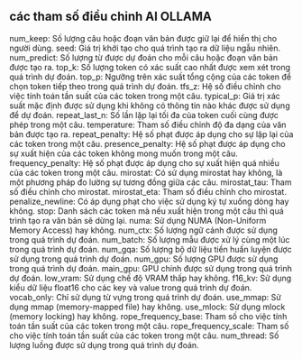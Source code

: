 
## các tham số điều chỉnh AI OLLAMA
num_keep: Số lượng câu hoặc đoạn văn bản được giữ lại để hiển thị cho người dùng.
seed: Giá trị khởi tạo cho quá trình tạo ra dữ liệu ngẫu nhiên.
num_predict: Số lượng từ được dự đoán cho mỗi câu hoặc đoạn văn bản được tạo ra.
top_k: Số lượng token có xác suất cao nhất được xem xét trong quá trình dự đoán.
top_p: Ngưỡng trên xác suất tổng cộng của các token để chọn token tiếp theo trong quá trình dự đoán.
tfs_z: Hệ số điều chỉnh cho việc tính toán tần suất của các token trong một câu.
typical_p: Giá trị xác suất mặc định được sử dụng khi không có thông tin nào khác được sử dụng để dự đoán.
repeat_last_n: Số lần lặp lại tối đa của token cuối cùng được phép trong một câu.
temperature: Tham số điều chỉnh độ đa dạng của văn bản được tạo ra.
repeat_penalty: Hệ số phạt được áp dụng cho sự lặp lại của các token trong một câu.
presence_penalty: Hệ số phạt được áp dụng cho sự xuất hiện của các token không mong muốn trong một câu.
frequency_penalty: Hệ số phạt được áp dụng cho sự xuất hiện quá nhiều của các token trong một câu.
mirostat: Có sử dụng mirostat hay không, là một phương pháp đo lường sự tương đồng giữa các câu.
mirostat_tau: Tham số điều chỉnh cho mirostat.
mirostat_eta: Tham số điều chỉnh cho mirostat.
penalize_newline: Có áp dụng phạt cho việc sử dụng ký tự xuống dòng hay không.
stop: Danh sách các token mà nếu xuất hiện trong một câu thì quá trình tạo ra văn bản sẽ dừng lại.
numa: Sử dụng NUMA (Non-Uniform Memory Access) hay không.
num_ctx: Số lượng ngữ cảnh được sử dụng trong quá trình dự đoán.
num_batch: Số lượng mẫu được xử lý cùng một lúc trong quá trình dự đoán.
num_gqa: Số lượng bộ dữ liệu tiền huấn luyện được sử dụng trong quá trình dự đoán.
num_gpu: Số lượng GPU được sử dụng trong quá trình dự đoán.
main_gpu: GPU chính được sử dụng trong quá trình dự đoán.
low_vram: Sử dụng chế độ VRAM thấp hay không.
f16_kv: Sử dụng kiểu dữ liệu float16 cho các key và value trong quá trình dự đoán.
vocab_only: Chỉ sử dụng từ vựng trong quá trình dự đoán.
use_mmap: Sử dụng mmap (memory-mapped file) hay không.
use_mlock: Sử dụng mlock (memory locking) hay không.
rope_frequency_base: Tham số cho việc tính toán tần suất của các token trong một câu.
rope_frequency_scale: Tham số cho việc tính toán tần suất của các token trong một câu.
num_thread: Số lượng luồng được sử dụng trong quá trình dự đoán.

